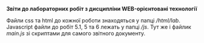 **Звіти до лабораторних робіт з дисципліни WEB-орієнтовані технології**

Файли css та html до кожної роботи знаходяться у папці */html/lab*. Javascript файли до робіт 5.1, 5 та 6 лежать у папці */js*. Тут же і файлик *main.js* зі скриптами для самого звітного документу.
